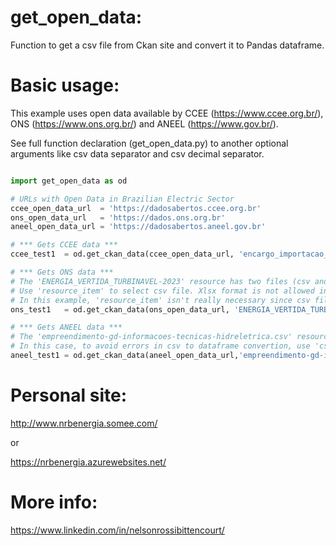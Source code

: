 # get_open_data:

Function to get a csv file from Ckan site and convert it to Pandas dataframe.


# Basic usage:

This example uses open data available by CCEE (https://www.ccee.org.br/), ONS (https://www.ons.org.br/) and ANEEL (https://www.gov.br/).

See full function declaration (get_open_data.py) to another optional arguments like csv data separator and csv decimal separator.


```Python

import get_open_data as od

# URLs with Open Data in Brazilian Electric Sector
ccee_open_data_url  = 'https://dadosabertos.ccee.org.br'              
ons_open_data_url   = 'https://dados.ons.org.br'          
aneel_open_data_url = 'https://dadosabertos.aneel.gov.br'

# *** Gets CCEE data ***
ccee_test1  = od.get_ckan_data(ccee_open_data_url, 'encargo_importacao_geracao_2023')

# *** Gets ONS data ***
# The 'ENERGIA_VERTIDA_TURBINAVEL-2023' resource has two files (csv and xlsx).
# Use 'resource_item' to select csv file. Xlsx format is not allowed in this script.
# In this example, 'resource_item' isn't really necessary since csv file is in zero position. 
ons_test1   = od.get_ckan_data(ons_open_data_url, 'ENERGIA_VERTIDA_TURBINAVEL-2023', resource_item=0)

# *** Gets ANEEL data ***
# The 'empreendimento-gd-informacoes-tecnicas-hidreletrica.csv' resource contains non UTF-8 characters.
# In this case, to avoid errors in csv to dataframe convertion, use 'csv_encoding'.
aneel_test1 = od.get_ckan_data(aneel_open_data_url,'empreendimento-gd-informacoes-tecnicas-hidreletrica.csv',csv_encoding='latin-1')


```


# Personal site:
http://www.nrbenergia.somee.com/  

or

https://nrbenergia.azurewebsites.net/

# More info:
https://www.linkedin.com/in/nelsonrossibittencourt/